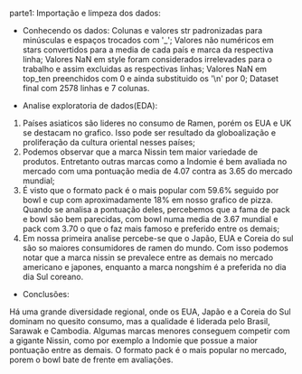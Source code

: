 parte1: Importação e limpeza dos dados:
- Conhecendo os dados:
Colunas e valores str padronizadas para minúsculas e espaços trocados com '_';
Valores não numéricos em stars convertidos para a media de cada país e marca da respectiva linha;
Valores NaN em style foram considerados irrelevades para o trabalho e assim excluidas as respectivas linhas;
Valores NaN em top_ten preenchidos com 0 e ainda substituido os '\n' por 0;
Dataset final com 2578 linhas e 7 colunas.

- Analise exploratoria de dados(EDA):
1) Países asiaticos são lideres no consumo de Ramen, porém os EUA e UK se destacam no grafico. Isso pode ser resultado da globoalização e proliferação da cultura oriental nesses países;
2) Podemos observar que a marca Nissin tem maior variedade de produtos. Entretanto outras marcas como a Indomie é bem avaliada no mercado com uma pontuação media de 4.07 contra as 3.65 do mercado mundial;
3) É visto que o formato pack é o mais popular com 59.6% seguido por bowl e cup com aproximadamente 18% em nosso grafico de pizza. Quando se analisa a pontuação deles, percebemos que a fama de pack e bowl são bem parecidas, com bowl numa media de 3.67 mundial e pack com 3.70 o que o faz mais famoso e preferido entre os demais;
4) Em nossa primeira analise percebe-se que o Japão, EUA e Coreia do sul são so maiores consumidores de ramen do mundo. Com isso podemos notar que a marca nissin se prevalece entre as demais no mercado americano e japones, enquanto a marca nongshim é a preferida no dia dia Sul coreano.

- Conclusões:

 Há uma grande diversidade regional, onde os EUA, Japão e a Coreia do Sul dominam no quesito consumo, mas a qualidade é liderada pelo Brasil, Sarawak e Cambodia. Algumas marcas menores conseguem competir com a gigante Nissin, como por exemplo a Indomie que possue a maior pontuação entre as demais. O formato pack é o mais popular no mercado, porem o bowl bate de frente em avaliações.
